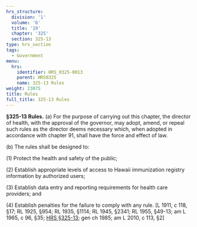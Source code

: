 ```yaml
---
hrs_structure:
  division: '1'
  volume: '6'
  title: '19'
  chapter: '325'
  section: 325-13
type: hrs_section
tags:
  - Government
menu:
  hrs:
    identifier: HRS_0325-0013
    parent: HRS0325
    name: 325-13 Rules
weight: 23075
title: Rules
full_title: 325-13 Rules
---
```

**§325-13 Rules.** (a) For the purpose of carrying out this chapter, the director of health, with the approval of the governor, may adopt, amend, or repeal such rules as the director deems necessary which, when adopted in accordance with chapter 91, shall have the force and effect of law.

(b) The rules shall be designed to:

(1) Protect the health and safety of the public;

(2) Establish appropriate levels of access to Hawaii immunization registry information by authorized users;

(3) Establish data entry and reporting requirements for health care providers; and

(4) Establish penalties for the failure to comply with any rule. [L 1911, c 118, §17; RL 1925, §954; RL 1935, §1114; RL 1945, §2341; RL 1955, §49-13; am L 1965, c 96, §35; [HRS §325-13](/title-19/chapter-325/section-325-13/); gen ch 1985; am L 2010, c 113, §2]